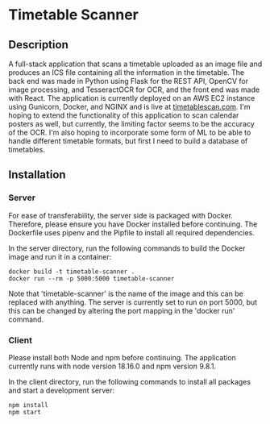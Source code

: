 # Timetable Scanner

## Description

A full-stack application that scans a timetable uploaded as an image file and produces an ICS file containing all the information in the timetable. The back end was made in Python using Flask for the REST API, OpenCV for image processing, and TesseractOCR for OCR, and the front end was made with React. The application is currently deployed on an AWS EC2 instance using Gunicorn, Docker, and NGINX and is live at [timetablescan.com](http://timetablescan.com/). I'm hoping to extend the functionality of this application to scan calendar posters as well, but currently, the limiting factor seems to be the accuracy of the OCR. I'm also hoping to incorporate some form of ML to be able to handle different timetable formats, but first I need to build a database of timetables.

## Installation

### Server

For ease of transferability, the server side is packaged with Docker. Therefore, please ensure you have Docker installed before continuing. The Dockerfile uses pipenv and the Pipfile to install all required dependencies.

In the server directory, run the following commands to build the Docker image and run it in a container:
```
docker build -t timetable-scanner .
docker run --rm -p 5000:5000 timetable-scanner
```
Note that 'timetable-scanner' is the name of the image and this can be replaced with anything. The server is currently set to run on port 5000, but this can be changed by altering the port mapping in the 'docker run' command.

### Client

Please install both Node and npm before continuing. The application currently runs with node version 18.16.0 and npm version 9.8.1.

In the client directory, run the following commands to install all packages and start a development server:
```
npm install
npm start
```
